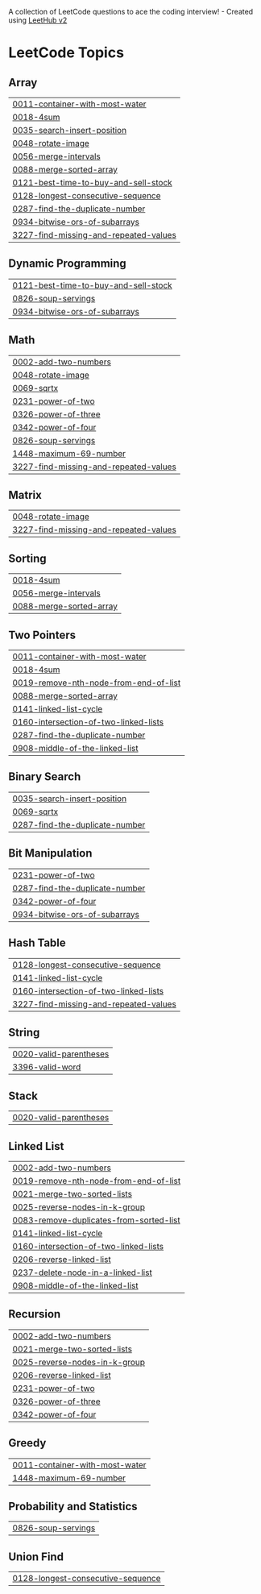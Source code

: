 A collection of LeetCode questions to ace the coding interview! - Created using [LeetHub v2](https://github.com/arunbhardwaj/LeetHub-2.0)
<!---LeetCode Topics Start-->
# LeetCode Topics
## Array
|  |
| ------- |
| [0011-container-with-most-water](https://github.com/Princ3mish/Practice-Nets/tree/master/0011-container-with-most-water) |
| [0018-4sum](https://github.com/Princ3mish/Practice-Nets/tree/master/0018-4sum) |
| [0035-search-insert-position](https://github.com/Princ3mish/Practice-Nets/tree/master/0035-search-insert-position) |
| [0048-rotate-image](https://github.com/Princ3mish/Practice-Nets/tree/master/0048-rotate-image) |
| [0056-merge-intervals](https://github.com/Princ3mish/Practice-Nets/tree/master/0056-merge-intervals) |
| [0088-merge-sorted-array](https://github.com/Princ3mish/Practice-Nets/tree/master/0088-merge-sorted-array) |
| [0121-best-time-to-buy-and-sell-stock](https://github.com/Princ3mish/Practice-Nets/tree/master/0121-best-time-to-buy-and-sell-stock) |
| [0128-longest-consecutive-sequence](https://github.com/Princ3mish/Practice-Nets/tree/master/0128-longest-consecutive-sequence) |
| [0287-find-the-duplicate-number](https://github.com/Princ3mish/Practice-Nets/tree/master/0287-find-the-duplicate-number) |
| [0934-bitwise-ors-of-subarrays](https://github.com/Princ3mish/Practice-Nets/tree/master/0934-bitwise-ors-of-subarrays) |
| [3227-find-missing-and-repeated-values](https://github.com/Princ3mish/Practice-Nets/tree/master/3227-find-missing-and-repeated-values) |
## Dynamic Programming
|  |
| ------- |
| [0121-best-time-to-buy-and-sell-stock](https://github.com/Princ3mish/Practice-Nets/tree/master/0121-best-time-to-buy-and-sell-stock) |
| [0826-soup-servings](https://github.com/Princ3mish/Practice-Nets/tree/master/0826-soup-servings) |
| [0934-bitwise-ors-of-subarrays](https://github.com/Princ3mish/Practice-Nets/tree/master/0934-bitwise-ors-of-subarrays) |
## Math
|  |
| ------- |
| [0002-add-two-numbers](https://github.com/Princ3mish/Practice-Nets/tree/master/0002-add-two-numbers) |
| [0048-rotate-image](https://github.com/Princ3mish/Practice-Nets/tree/master/0048-rotate-image) |
| [0069-sqrtx](https://github.com/Princ3mish/Practice-Nets/tree/master/0069-sqrtx) |
| [0231-power-of-two](https://github.com/Princ3mish/Practice-Nets/tree/master/0231-power-of-two) |
| [0326-power-of-three](https://github.com/Princ3mish/Practice-Nets/tree/master/0326-power-of-three) |
| [0342-power-of-four](https://github.com/Princ3mish/Practice-Nets/tree/master/0342-power-of-four) |
| [0826-soup-servings](https://github.com/Princ3mish/Practice-Nets/tree/master/0826-soup-servings) |
| [1448-maximum-69-number](https://github.com/Princ3mish/Practice-Nets/tree/master/1448-maximum-69-number) |
| [3227-find-missing-and-repeated-values](https://github.com/Princ3mish/Practice-Nets/tree/master/3227-find-missing-and-repeated-values) |
## Matrix
|  |
| ------- |
| [0048-rotate-image](https://github.com/Princ3mish/Practice-Nets/tree/master/0048-rotate-image) |
| [3227-find-missing-and-repeated-values](https://github.com/Princ3mish/Practice-Nets/tree/master/3227-find-missing-and-repeated-values) |
## Sorting
|  |
| ------- |
| [0018-4sum](https://github.com/Princ3mish/Practice-Nets/tree/master/0018-4sum) |
| [0056-merge-intervals](https://github.com/Princ3mish/Practice-Nets/tree/master/0056-merge-intervals) |
| [0088-merge-sorted-array](https://github.com/Princ3mish/Practice-Nets/tree/master/0088-merge-sorted-array) |
## Two Pointers
|  |
| ------- |
| [0011-container-with-most-water](https://github.com/Princ3mish/Practice-Nets/tree/master/0011-container-with-most-water) |
| [0018-4sum](https://github.com/Princ3mish/Practice-Nets/tree/master/0018-4sum) |
| [0019-remove-nth-node-from-end-of-list](https://github.com/Princ3mish/Practice-Nets/tree/master/0019-remove-nth-node-from-end-of-list) |
| [0088-merge-sorted-array](https://github.com/Princ3mish/Practice-Nets/tree/master/0088-merge-sorted-array) |
| [0141-linked-list-cycle](https://github.com/Princ3mish/Practice-Nets/tree/master/0141-linked-list-cycle) |
| [0160-intersection-of-two-linked-lists](https://github.com/Princ3mish/Practice-Nets/tree/master/0160-intersection-of-two-linked-lists) |
| [0287-find-the-duplicate-number](https://github.com/Princ3mish/Practice-Nets/tree/master/0287-find-the-duplicate-number) |
| [0908-middle-of-the-linked-list](https://github.com/Princ3mish/Practice-Nets/tree/master/0908-middle-of-the-linked-list) |
## Binary Search
|  |
| ------- |
| [0035-search-insert-position](https://github.com/Princ3mish/Practice-Nets/tree/master/0035-search-insert-position) |
| [0069-sqrtx](https://github.com/Princ3mish/Practice-Nets/tree/master/0069-sqrtx) |
| [0287-find-the-duplicate-number](https://github.com/Princ3mish/Practice-Nets/tree/master/0287-find-the-duplicate-number) |
## Bit Manipulation
|  |
| ------- |
| [0231-power-of-two](https://github.com/Princ3mish/Practice-Nets/tree/master/0231-power-of-two) |
| [0287-find-the-duplicate-number](https://github.com/Princ3mish/Practice-Nets/tree/master/0287-find-the-duplicate-number) |
| [0342-power-of-four](https://github.com/Princ3mish/Practice-Nets/tree/master/0342-power-of-four) |
| [0934-bitwise-ors-of-subarrays](https://github.com/Princ3mish/Practice-Nets/tree/master/0934-bitwise-ors-of-subarrays) |
## Hash Table
|  |
| ------- |
| [0128-longest-consecutive-sequence](https://github.com/Princ3mish/Practice-Nets/tree/master/0128-longest-consecutive-sequence) |
| [0141-linked-list-cycle](https://github.com/Princ3mish/Practice-Nets/tree/master/0141-linked-list-cycle) |
| [0160-intersection-of-two-linked-lists](https://github.com/Princ3mish/Practice-Nets/tree/master/0160-intersection-of-two-linked-lists) |
| [3227-find-missing-and-repeated-values](https://github.com/Princ3mish/Practice-Nets/tree/master/3227-find-missing-and-repeated-values) |
## String
|  |
| ------- |
| [0020-valid-parentheses](https://github.com/Princ3mish/Practice-Nets/tree/master/0020-valid-parentheses) |
| [3396-valid-word](https://github.com/Princ3mish/Practice-Nets/tree/master/3396-valid-word) |
## Stack
|  |
| ------- |
| [0020-valid-parentheses](https://github.com/Princ3mish/Practice-Nets/tree/master/0020-valid-parentheses) |
## Linked List
|  |
| ------- |
| [0002-add-two-numbers](https://github.com/Princ3mish/Practice-Nets/tree/master/0002-add-two-numbers) |
| [0019-remove-nth-node-from-end-of-list](https://github.com/Princ3mish/Practice-Nets/tree/master/0019-remove-nth-node-from-end-of-list) |
| [0021-merge-two-sorted-lists](https://github.com/Princ3mish/Practice-Nets/tree/master/0021-merge-two-sorted-lists) |
| [0025-reverse-nodes-in-k-group](https://github.com/Princ3mish/Practice-Nets/tree/master/0025-reverse-nodes-in-k-group) |
| [0083-remove-duplicates-from-sorted-list](https://github.com/Princ3mish/Practice-Nets/tree/master/0083-remove-duplicates-from-sorted-list) |
| [0141-linked-list-cycle](https://github.com/Princ3mish/Practice-Nets/tree/master/0141-linked-list-cycle) |
| [0160-intersection-of-two-linked-lists](https://github.com/Princ3mish/Practice-Nets/tree/master/0160-intersection-of-two-linked-lists) |
| [0206-reverse-linked-list](https://github.com/Princ3mish/Practice-Nets/tree/master/0206-reverse-linked-list) |
| [0237-delete-node-in-a-linked-list](https://github.com/Princ3mish/Practice-Nets/tree/master/0237-delete-node-in-a-linked-list) |
| [0908-middle-of-the-linked-list](https://github.com/Princ3mish/Practice-Nets/tree/master/0908-middle-of-the-linked-list) |
## Recursion
|  |
| ------- |
| [0002-add-two-numbers](https://github.com/Princ3mish/Practice-Nets/tree/master/0002-add-two-numbers) |
| [0021-merge-two-sorted-lists](https://github.com/Princ3mish/Practice-Nets/tree/master/0021-merge-two-sorted-lists) |
| [0025-reverse-nodes-in-k-group](https://github.com/Princ3mish/Practice-Nets/tree/master/0025-reverse-nodes-in-k-group) |
| [0206-reverse-linked-list](https://github.com/Princ3mish/Practice-Nets/tree/master/0206-reverse-linked-list) |
| [0231-power-of-two](https://github.com/Princ3mish/Practice-Nets/tree/master/0231-power-of-two) |
| [0326-power-of-three](https://github.com/Princ3mish/Practice-Nets/tree/master/0326-power-of-three) |
| [0342-power-of-four](https://github.com/Princ3mish/Practice-Nets/tree/master/0342-power-of-four) |
## Greedy
|  |
| ------- |
| [0011-container-with-most-water](https://github.com/Princ3mish/Practice-Nets/tree/master/0011-container-with-most-water) |
| [1448-maximum-69-number](https://github.com/Princ3mish/Practice-Nets/tree/master/1448-maximum-69-number) |
## Probability and Statistics
|  |
| ------- |
| [0826-soup-servings](https://github.com/Princ3mish/Practice-Nets/tree/master/0826-soup-servings) |
## Union Find
|  |
| ------- |
| [0128-longest-consecutive-sequence](https://github.com/Princ3mish/Practice-Nets/tree/master/0128-longest-consecutive-sequence) |
<!---LeetCode Topics End-->